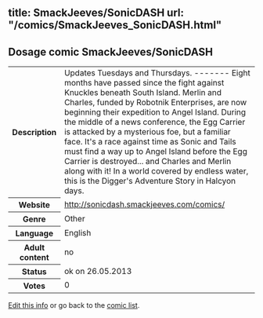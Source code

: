 title: SmackJeeves/SonicDASH
url: "/comics/SmackJeeves_SonicDASH.html"
---
Dosage comic SmackJeeves/SonicDASH
-----------------------------------------

<p id="msg"></p>
<script type="text/javascript">
if (window.location.search === '?edit_info_mail=sent_ok') {
  var elem = document.getElementById("msg");
  elem.innerHTML = 'Edited information sucessfully sent for review, which is usually done daily. Thanks!';
  elem.className = 'ok';
}
</script>
<table class="comicinfo">
<tr>
<th>Description</th><td>Updates Tuesdays and Thursdays. ------- Eight months have passed since the fight against Knuckles beneath South Island. Merlin and Charles, funded by Robotnik Enterprises, are now beginning their expedition to Angel Island. During the middle of a news conference, the Egg Carrier is attacked by a mysterious foe, but a familiar face. It's a race against time as Sonic and Tails must find a way up to Angel Island before the Egg Carrier is destroyed... and Charles and Merlin along with it! In a world covered by endless water, this is the Digger's Adventure Story in Halcyon days.</td>
</tr>
<tr>
<th>Website</th><td><a href="http://sonicdash.smackjeeves.com/comics/">http://sonicdash.smackjeeves.com/comics/</a></td>
</tr>
<tr>
<th>Genre</th><td>Other</td>
</tr>
<tr>
<th>Language</th><td>English</td>
</tr>
<tr>
<th>Adult content</th><td>no</td>
</tr>
<tr>
<th>Status</th><td>ok on 26.05.2013</td>
</tr>
<tr>
<th>Votes</th><td>0</td>
</tr>
</table>

[Edit this info](SmackJeeves_SonicDASH_edit.html) or go back to the [comic list](../comic-index.html).
